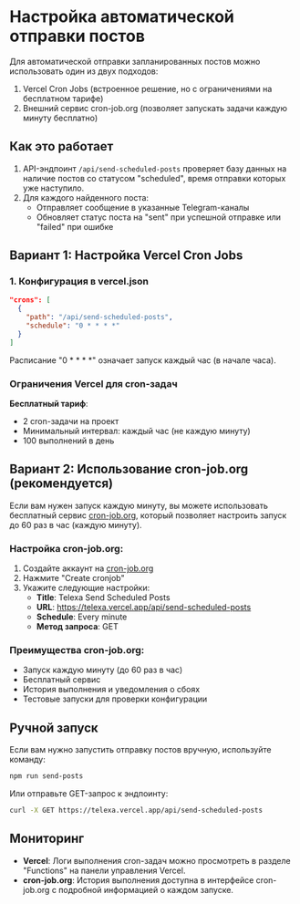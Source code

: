 # Настройка автоматической отправки постов

Для автоматической отправки запланированных постов можно использовать один из двух подходов:

1. Vercel Cron Jobs (встроенное решение, но с ограничениями на бесплатном тарифе)
2. Внешний сервис cron-job.org (позволяет запускать задачи каждую минуту бесплатно)

## Как это работает

1. API-эндпоинт `/api/send-scheduled-posts` проверяет базу данных на наличие постов со статусом "scheduled", время отправки которых уже наступило.
2. Для каждого найденного поста:
   - Отправляет сообщение в указанные Telegram-каналы
   - Обновляет статус поста на "sent" при успешной отправке или "failed" при ошибке

## Вариант 1: Настройка Vercel Cron Jobs

### 1. Конфигурация в vercel.json

```json
"crons": [
  {
    "path": "/api/send-scheduled-posts",
    "schedule": "0 * * * *"
  }
]
```

Расписание "0 * * * *" означает запуск каждый час (в начале часа).

### Ограничения Vercel для cron-задач

**Бесплатный тариф**:
- 2 cron-задачи на проект
- Минимальный интервал: каждый час (не каждую минуту)
- 100 выполнений в день

## Вариант 2: Использование cron-job.org (рекомендуется)

Если вам нужен запуск каждую минуту, вы можете использовать бесплатный сервис [cron-job.org](https://cron-job.org/en/), который позволяет настроить запуск до 60 раз в час (каждую минуту).

### Настройка cron-job.org:

1. Создайте аккаунт на [cron-job.org](https://cron-job.org/en/)
2. Нажмите "Create cronjob"
3. Укажите следующие настройки:
   - **Title**: Telexa Send Scheduled Posts
   - **URL**: https://telexa.vercel.app/api/send-scheduled-posts
   - **Schedule**: Every minute
   - **Метод запроса**: GET

### Преимущества cron-job.org:
- Запуск каждую минуту (до 60 раз в час)
- Бесплатный сервис
- История выполнения и уведомления о сбоях
- Тестовые запуски для проверки конфигурации

## Ручной запуск

Если вам нужно запустить отправку постов вручную, используйте команду:

```bash
npm run send-posts
```

Или отправьте GET-запрос к эндпоинту:

```bash
curl -X GET https://telexa.vercel.app/api/send-scheduled-posts
```

## Мониторинг

- **Vercel**: Логи выполнения cron-задач можно просмотреть в разделе "Functions" на панели управления Vercel.
- **cron-job.org**: История выполнения доступна в интерфейсе cron-job.org с подробной информацией о каждом запуске. 